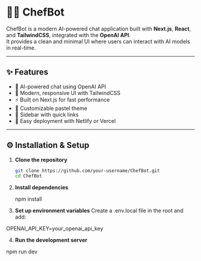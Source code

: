 # 👨‍🍳 ChefBot

ChefBot is a modern AI-powered chat application built with **Next.js**, **React**, and **TailwindCSS**, integrated with the **OpenAI API**.  
It provides a clean and minimal UI where users can interact with AI models in real-time.

---

## ✨ Features
- 🤖 AI-powered chat using OpenAI API  
- 🎨 Modern, responsive UI with TailwindCSS  
- ⚡ Built on Next.js for fast performance  
- 🌙 Customizable pastel theme  
- 🔗 Sidebar with quick links  
- 🚀 Easy deployment with Netlify or Vercel  


---

## ⚙️ Installation & Setup

1. **Clone the repository**
   ```bash
   git clone https://github.com/your-username/ChefBot.git
   cd ChefBot
2. **Install dependencies**

   npm install


3. **Set up environment variables**
  Create a .env.local file in the root and add:

  OPENAI_API_KEY=your_openai_api_key


4. **Run the development server**

  npm run dev
